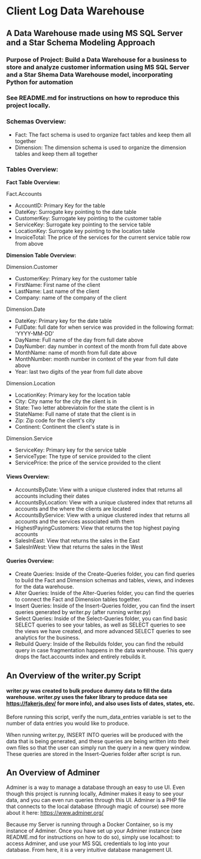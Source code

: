 # Client Log Data Warehouse #
## A Data Warehouse made using MS SQL Server and a Star Schema Modeling Approach ##

### Purpose of Project: Build a Data Warehouse for a business to store and analyze customer information using MS SQL Server and a Star Shema Data Warehouse model, incorporating Python for automation ###
### See README.md for instructions on how to reproduce this project locally. ###

### Schemas Overview: ###
- Fact: The fact schema is used to organize fact tables and keep them all together
- Dimension: The dimension schema is used to organize the dimension tables and keep them all together

### Tables Overview: ###

**Fact Table Overview:**

Fact.Accounts
- AccountID: Primary Key for the table
- DateKey: Surrogate key pointing to the date table
- CustomerKey: Surrogate key pointing to the customer table
- ServiceKey: Surrogate key pointing to the service table
- LocationKey: Surrogate key pointing to the location table
- InvoiceTotal: The price of the services for the current service table row from above

**Dimension Table Overview:**

Dimension.Customer
- CustomerKey: Primary key for the customer table
- FirstName: First name of the client
- LastName: Last name of the client
- Company: name of the company of the client

Dimension.Date
- DateKey: Primary key for the date table
- FullDate: full date for when service was provided in the following format: 'YYYY-MM-DD'
- DayName: Full name of the day from full date above
- DayNumber: day number in context of the month from full date above
- MonthName: name of month from full date above
- MonthNumber: month number in context of the year from full date above
- Year: last two digits of the year from full date above

Dimension.Location
- LocationKey: Primary key for the location table
- City: City name for the city the client is in
- State: Two letter abbreviatoin for the state the client is in
- StateName: Full name of state that the client is in 
- Zip: Zip code for the client's city
- Continent: Continent the client's state is in

Dimension.Service
- ServiceKey: Primary key for the service table
- ServiceType: The type of service provided to the client
- ServicePrice: the price of the service provided to the client

#### Views Overview: ####
- AccountsByDate: View with a unique clustered index that returns all accounts including their dates
- AccountsByLocation: View with a unique clustered index that returns all accounts and the where the clients are located
- AccountsByService: View with a unique clustered index that returns all accounts and the services associated with them 
- HighestPayingCustomers: View that returns the top highest paying accounts
- SalesInEast: View that returns the sales in the East
- SalesInWest: View that returns the sales in the West

#### Queries Overview: ####
- Create Queries: Inside of the Create-Queries folder, you can find queries to build the Fact and Dimension schemas and tables, views, and indexes for the data warehouse.
- Alter Queries: Inside of the Alter-Queries folder, you can find the queries to connect the Fact and Dimension tables together.
- Insert Queries: Inside of the Insert-Queries folder, you can find the insert queries generated by writer.py (after running writer.py)
- Select Queries: Inside of the Select-Queries folder, you can find basic SELECT queries to see your tables, as well as SELECT queries to see the views we have created, and more advanced SELECT queries to see analytics for the business.
- Rebuild Query: Inside of the Rebuilds folder, you can find the rebuild query in case fragmentation happens in the data warehouse. This query drops the fact.accounts index and entirely rebuilds it. 

## An Overview of the writer.py Script ##
#### writer.py was created to bulk produce dummy data to fill the data warehouse. writer.py uses the faker library to produce data see https://fakerjs.dev/ for more info), and also uses lists of dates, states, etc. ####
Before running this script, verify the num_data_entries variable is set to the number of data entries you would like to produce.

When running writer.py, INSERT INTO queries will be produced with the data that is being generated, and these queries are being written into their own files so that the user can simply run the query in a new query window. These queries are stored in the Insert-Queries folder after script is run.

## An Overview of Adminer ##
Adminer is a way to manage a database through an easy to use UI. Even though this project is running locally, Adminer makes it easy to see your data, and you can even run queries through this UI. Adminer is a PHP file that connects to the local database (through magic of course) see more about it here: https://www.adminer.org/ 

Because my Server is running through a Docker Container, so is my instance of Adminer. Once you have set up your Adminer instance (see README.md for instructions on how to do so), simply use localhost:<yourportnumber> to access Adminer, and use your MS SQL credentials to log into your database. From here, it is a very intuitive database management UI.
